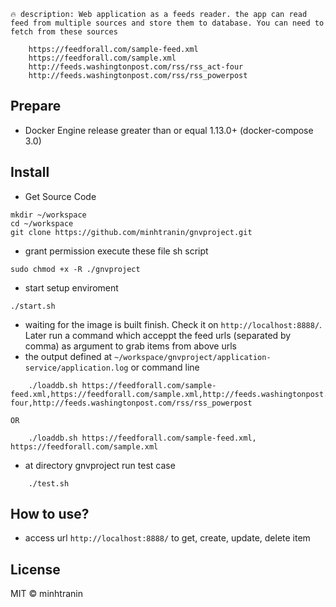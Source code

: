 `🔥 description: Web application as a feeds reader. the app can read feed from multiple sources and store them to database. You can need to fetch from these sources` 
```
    https://feedforall.com/sample-feed.xml
    https://feedforall.com/sample.xml
    http://feeds.washingtonpost.com/rss/rss_act-four
    http://feeds.washingtonpost.com/rss/rss_powerpost
```
## Prepare
* Docker Engine release greater than or equal 1.13.0+ (docker-compose 3.0)
## Install
* Get Source Code   
```
mkdir ~/workspace
cd ~/workspace
git clone https://github.com/minhtranin/gnvproject.git
```
* grant permission execute these file sh script 
```
sudo chmod +x -R ./gnvproject
```
* start setup enviroment
```
./start.sh
```
* waiting for the image is built finish. Check it on `http://localhost:8888/`. Later run a command which acceppt the feed urls (separated by comma) as argument to grab items from above urls
* the output defined at `~/workspace/gnvproject/application-service/application.log` or command line
```
    ./loaddb.sh https://feedforall.com/sample-feed.xml,https://feedforall.com/sample.xml,http://feeds.washingtonpost.com/rss/rss_act-four,http://feeds.washingtonpost.com/rss/rss_powerpost
```
    OR
```
    ./loaddb.sh https://feedforall.com/sample-feed.xml, https://feedforall.com/sample.xml
```
* at directory gnvproject run test case
```
    ./test.sh
```
## How to use?
* access url `http://localhost:8888/` to get, create, update, delete item
## License
MIT © minhtranin